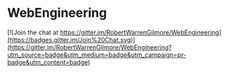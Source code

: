 # WebEngineering

[![Join the chat at https://gitter.im/RobertWarrenGilmore/WebEngineering](https://badges.gitter.im/Join%20Chat.svg)](https://gitter.im/RobertWarrenGilmore/WebEngineering?utm_source=badge&utm_medium=badge&utm_campaign=pr-badge&utm_content=badge)
